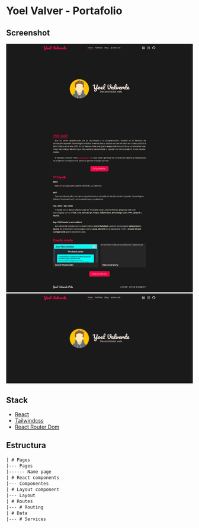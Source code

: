 # Yoel Valver - Portafolio

## Screenshot
![Homepage Yoel Valverde](./public/images/screenshots/homepage.png)
![Homepage Yoel Valverde](./public/images/screenshots/homepage-hero.png)

## Stack
- [React](https://reactjs.org)
- [Tailwindcss](https://tailwindcss.com)
- [React Router Dom](https://reactrouter.com/en/main)

## Estructura
```
| # Pages
|--- Pages
|------ Name page
| # React components
|--- Componentes
| # Layout component
|--- Layout
| # Routes
|--- # Routing
| # Data
|--- # Services
```